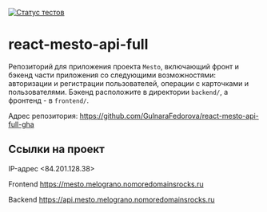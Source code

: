 [![Статус тестов](../../actions/workflows/tests.yml/badge.svg)](../../actions/workflows/tests.yml)

# react-mesto-api-full
Репозиторий для приложения проекта `Mesto`, включающий фронт и бэкенд части приложения со следующими возможностями: авторизации и регистрации пользователей, операции с карточками и пользователями. Бэкенд расположите в директории `backend/`, а фронтенд - в `frontend/`. 

Адрес репозитория: https://github.com/GulnaraFedorova/react-mesto-api-full-gha

## Ссылки на проект

IP-адрес <84.201.128.38>

Frontend https://mesto.melograno.nomoredomainsrocks.ru

Backend https://api.mesto.melograno.nomoredomainsrocks.ru

